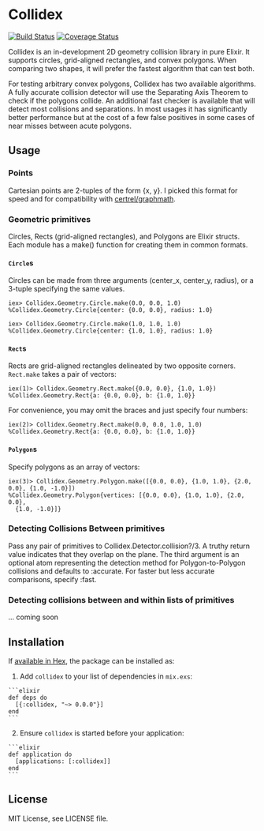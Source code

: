 # Collidex

[![Build Status](https://travis-ci.org/IdahoEv/collidex.svg?branch=master)](https://travis-ci.org/IdahoEv/collidex)
[![Coverage Status](https://coveralls.io/repos/github/IdahoEv/collidex/badge.svg?branch=master)](https://coveralls.io/github/IdahoEv/collidex?branch=master)

Collidex is an in-development 2D geometry collision library in pure Elixir. It
supports circles, grid-aligned rectangles, and convex polygons. When comparing
two shapes, it will prefer the fastest algorithm that can test both.

For testing arbitrary convex polygons, Collidex has two available algorithms.
A fully accurate collision detector will use the Separating Axis Theorem to
check if the polygons collide.  An additional fast checker is available that
will detect most collisions and separations. In most usages it has significantly
better performance but at the cost of a few false positives in some cases of
near misses between acute polygons.

## Usage

### Points

Cartesian points are 2-tuples of the form {x, y}. I picked this format for
speed and for compatibility with [certrel/graphmath](https://hex.pm/packages/graphmath).

### Geometric primitives

Circles, Rects (grid-aligned rectangles), and Polygons are Elixir structs.
Each module has a make() function for creating them in common formats.

#### `Circle`s
Circles can be made from three arguments (center_x, center_y, radius), or a
3-tuple specifying the same values.

```
iex> Collidex.Geometry.Circle.make(0.0, 0.0, 1.0)
%Collidex.Geometry.Circle{center: {0.0, 0.0}, radius: 1.0}

iex> Collidex.Geometry.Circle.make(1.0, 1.0, 1.0)
%Collidex.Geometry.Circle{center: {1.0, 1.0}, radius: 1.0}
```

#### `Rect`s

Rects are grid-aligned rectangles delineated by two opposite corners.
`Rect.make` takes a pair of vectors:

```
iex(1)> Collidex.Geometry.Rect.make({0.0, 0.0}, {1.0, 1.0})
%Collidex.Geometry.Rect{a: {0.0, 0.0}, b: {1.0, 1.0}}
```

For convenience, you may omit the braces and just specify four numbers:
```
iex(2)> Collidex.Geometry.Rect.make(0.0, 0.0, 1.0, 1.0)
%Collidex.Geometry.Rect{a: {0.0, 0.0}, b: {1.0, 1.0}}
```

#### `Polygon`s

Specify polygons as an array of vectors:

```
iex(3)> Collidex.Geometry.Polygon.make([{0.0, 0.0}, {1.0, 1.0}, {2.0, 0.0}, {1.0, -1.0}])
%Collidex.Geometry.Polygon{vertices: [{0.0, 0.0}, {1.0, 1.0}, {2.0, 0.0},
  {1.0, -1.0}]}
```

### Detecting Collisions Between primitives

Pass any pair of primitives to Collidex.Detector.collision?/3. A truthy return
value indicates that they overlap on the plane. The third argument is an
optional atom representing the detection method for Polygon-to-Polygon collisions
and defaults to :accurate. For faster but less accurate comparisons, specify :fast.

### Detecting collisions between and within lists of primitives

... coming soon

## Installation

If [available in Hex](https://hex.pm/docs/publish), the package can be installed as:

  1. Add `collidex` to your list of dependencies in `mix.exs`:

    ```elixir
    def deps do
      [{:collidex, "~> 0.0.0"}]
    end
    ```

  2. Ensure `collidex` is started before your application:

    ```elixir
    def application do
      [applications: [:collidex]]
    end
    ```

## License

MIT License, see LICENSE file.
